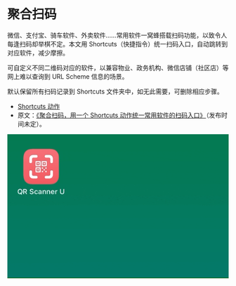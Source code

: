 # 聚合扫码

微信、支付宝、骑车软件、外卖软件……常用软件一窝蜂搭载扫码功能，以致令人每逢扫码却举棋不定。本文用 Shortcuts（快捷指令）统一扫码入口，自动跳转到对应软件，减少摩擦。

可自定义不同二维码对应的软件，以兼容物业、政务机构、微信店铺（社区店）等网上难以查询到 URL Scheme 信息的场景。

默认保留所有扫码记录到 Shortcuts 文件夹中，如无此需要，可删除相应步骤。

- [Shortcuts 动作](https://www.icloud.com/shortcuts/6cb022cf36a942f694eae3bd49dbfcc5)
- 原文：[《聚合扫码，用一个 Shortcuts 动作统一常用软件的扫码入口》](https://utgd.net/)（发布时间未定）。

![img](img.gif)